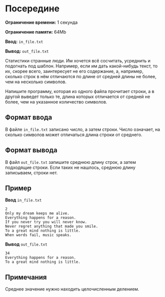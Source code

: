 # Посередине

**Ограничение времени:** 1 секунда

**Ограничение памяти:** 64Mb

**Ввод:** `in_file.txt`

**Вывод:** `out_file.txt`

Статистики странные люди. Им хочется всё сосчитать, усреднить и подогнать под шаблон. Например, если им дать какой-нибудь текст, то их, скорее всего, заинтересует не его содержание, а, например, сколько строк в нём отличаются по длине от средней длины не более, чем на несколько символов.

Напишите программу, которая из одного файла прочитает строки, а в другой выведет только те, длина которых отличается от средней не более, чем на указанное количество символов.

## Формат ввода

В файле `in_file.txt` записано число, а затем строки. Число означает, на сколько символов может отличаться длина строки от среднего.

## Формат вывода

В файл `out_file.txt` запишите среднюю длину строк, а затем подходящие строки. Если таких не нашлось, среднюю длину записываем, строки нет.

## Пример

**Ввод** `in_file.txt`
```
2
Only my dream keeps me alive.
Everything happens for a reason.
If you never try you will never know.
Never regret anything that made you smile.
To a great mind nothing is little.
When words fail, music speaks.
```

**Вывод** `out_file.txt`
```
34
Everything happens for a reason.
To a great mind nothing is little.
```

## Примечания

Среднее значение нужно находить целочисленным делением.